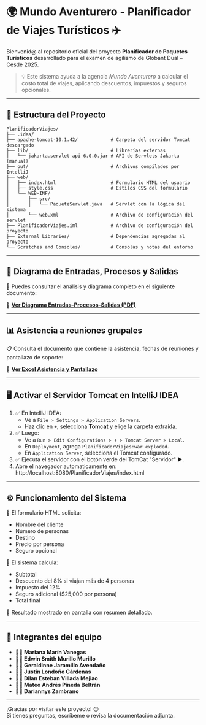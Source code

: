 # 🌍 Mundo Aventurero - Planificador de Viajes Turísticos ✈️

Bienvenid@ al repositorio oficial del proyecto **Planificador de Paquetes Turísticos** desarrollado para el examen de agilismo de Globant Dual – Cesde 2025.

> 💡 Este sistema ayuda a la agencia *Mundo Aventurero* a calcular el costo total de viajes, aplicando descuentos, impuestos y seguros opcionales.

---

## 📁 Estructura del Proyecto

```plaintext
PlanificadorViajes/
├── .idea/                           
├── apache-tomcat-10.1.42/            # Carpeta del servidor Tomcat descargado
├── lib/                              # Librerías externas
│   └── jakarta.servlet-api-6.0.0.jar # API de Servlets Jakarta (manual)
├── out/                              # Archivos compilados por IntelliJ
├── web/
│   ├── index.html                    # Formulario HTML del usuario
│   ├── style.css                     # Estilos CSS del formulario
│   └── WEB-INF/
│       ├── src/
│       │   └── PaqueteServlet.java   # Servlet con la lógica del sistema
│       └── web.xml                   # Archivo de configuración del servlet
├── PlanificadorViajes.iml            # Archivo de configuración del proyecto
├── External Libraries/               # Dependencias agregadas al proyecto
└── Scratches and Consoles/           # Consolas y notas del entorno
```

---

## 🧠 Diagrama de Entradas, Procesos y Salidas

📝 Puedes consultar el análisis y diagrama completo en el siguiente documento:

🔗 **[Ver Diagrama Entradas-Procesos-Salidas (PDF)](https://drive.google.com/file/d/1xTU-9A6-DOCU-EJEMPLO/view)**  

---

## 📊 Asistencia a reuniones grupales

📋 Consulta el documento que contiene la asistencia, fechas de reuniones y pantallazo de soporte:

🔗 **[Ver Excel Asistencia y Pantallazo]([https://drive.google.com/file/d/1xTU-9A6-EXCEL-EJEMPLO/view](https://docs.google.com/spreadsheets/d/1_yZgNt_XuqPY_vEub9Re4O4xjRfNiEs2I3XuvFMkupw/edit?gid=862706107#gid=862706107))**  

---

## 🖥️ Activar el Servidor Tomcat en IntelliJ IDEA

1. ✅ En IntelliJ IDEA:
   - Ve a `File > Settings > Application Servers`.
   - Haz clic en `+`, selecciona **Tomcat** y elige la carpeta extraída.
2. ✅ Luego:
   - Ve a `Run > Edit Configurations > + > Tomcat Server > Local`.
   - En `Deployment`, agrega `PlanificadorViajes:war exploded`.
   - En `Application Server`, selecciona el Tomcat configurado.
3. ✅ Ejecuta el servidor con el botón verde del TomCat "Servidor" ▶️.
5. Abre el navegador automaticamente en: http://localhost:8080/PlanificadorViajes/index.html 

---

## ⚙️ Funcionamiento del Sistema

🧾 El formulario HTML solicita:
- Nombre del cliente
- Número de personas
- Destino
- Precio por persona
- Seguro opcional

💸 El sistema calcula:
- Subtotal
- Descuento del 8% si viajan más de 4 personas
- Impuesto del 12%
- Seguro adicional ($25,000 por persona)
- Total final

🔄 Resultado mostrado en pantalla con resumen detallado.

---

## 👥 Integrantes del equipo

- 🧑‍💻 **Mariana Marín Vanegas**
- 🧑‍💻 **Edwin Smith Murillo Murillo**
- 🧑‍💻 **Geraldinne Jaramillo Avendaño**
- 🧑‍💻 **Justin Londoño Cárdenas**
- 🧑‍💻 **Dilan Esteban Villada Mejiao**
- 🧑‍💻 **Mateo Andrés Pineda Beltrán**
- 🧑‍💻 **Dariannys Zambrano**

---


¡Gracias por visitar este proyecto! 😊  
Si tienes preguntas, escríbeme o revisa la documentación adjunta.  

